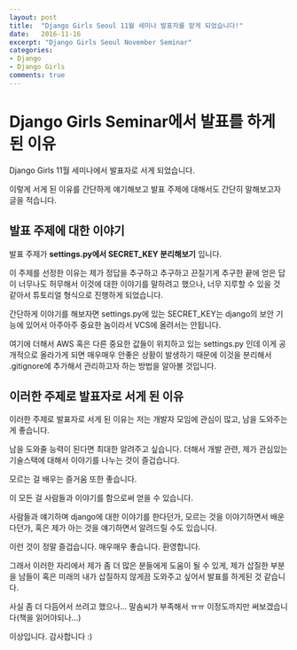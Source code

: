 ```yaml
---
layout: post
title:  "Django Girls Seoul 11월 세미나 발표자를 맡게 되었습니다!"
date:   2016-11-16
excerpt: "Django Girls Seoul November Seminar"
categories:
- Django
- Django Girls
comments: true
---
```


Django Girls Seminar에서 발표를 하게된 이유
===========

Django Girls 11월 세미나에서 발표자로 서게 되었습니다.

이렇게 서게 된 이유를 간단하게 얘기해보고 발표 주제에 대해서도 간단히 말해보고자 글을 적습니다.

## 발표 주제에 대한 이야기

발표 주제가 **settings.py에서 SECRET_KEY 분리해보기** 입니다.

이 주제를 선정한 이유는 제가 정답을 추구하고 추구하고 끈질기게 추구한 끝에 얻은 답이 너무나도 허무해서 이것에 대한 이야기를 말하려고 했으나, 너무 지루할 수 있을 것 같아서 튜토리얼 형식으로 진행하게 되었습니다.

간단하게 이야기를 해보자면 settings.py에 있는 SECRET_KEY는 django의 보안 기능에 있어서 아주아주 중요한 놈이라서 VCS에 올려서는 안됩니다. 

여기에 더해서 AWS 혹은 다른 중요한 값들이 위치하고 있는 settings.py 인데 이게 공개적으로 올라가게 되면 매우매우 안좋은 상황이 발생하기 때문에 이것을 분리해서 .gitignore에 추가해서 관리하고자 하는 방법을 알아볼 것입니다.

## 이러한 주제로 발표자로 서게 된 이유

이러한 주제로 발표자로 서게 된 이유는 저는 개발자 모임에 관심이 많고, 남을 도와주는 게 좋습니다.

남을 도와줄 능력이 된다면 최대한 알려주고 싶습니다. 더해서 개발 관련, 제가 관심있는 기술스택에 대해서 이야기를 나누는 것이 즐겁습니다.

모르는 걸 배우는 즐거움 또한 좋습니다.

이 모든 걸 사람들과 이야기를 함으로써 얻을 수 있습니다.

사람들과 얘기하며 django에 대한 이야기를 한다던가, 모르는 것을 이야기하면서 배운다던가, 혹은 제가 아는 것을 얘기하면서 알려드릴 수도 있습니다.

이런 것이 정말 즐겁습니다. 매우매우 좋습니다. 환영합니다.

그래서 이러한 자리에서 제가 좀 더 많은 분들에게 도움이 될 수 있게, 제가 삽질한 부분을 남들이 혹은 미래의 내가 삽질하지 않게끔 도와주고 싶어서 발표를 하게된 것 같습니다.

사실 좀 더 다듬어서 쓰려고 했으나... 말솜씨가 부족해서 ㅠㅠ 이정도까지만 써보겠습니다(책을 읽어야되나...)

이상입니다. 감사합니다 :)
